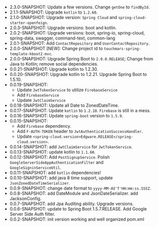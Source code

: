 - 2.3.0-SNAPSHOT: Update a few versions. Change `getOne` to `findById`.
- 2.1.1-SNAPSHOT: Upgrade `kotlin` to `1.2.60`.
- 2.1.0-SNAPSHOT: Upgrade version: `Spring Cloud` and `spring-cloud-starter-openfeign`.
- 2.0.3-SNAPSHOT: Upgrade versions: boot and kotlin.
- 2.0.2-SNAPSHOT: Upgrade versions: boot, spring-io, spring-cloud, spring-data, swagger, command-text, common-lang
- 2.0.1-SNAPSHOT: Add `ContactRepository` and `UserContactRepository`.
- 2.0.0-SNAPSHOT [NEW]: Change project id to `touchmars-spring-template-kboot2-mvc`.
- 2.0.0-SNAPSHOT: Upgrade Spring Boot to `2.0.0.RELEASE`; Change from Java to Kotlin; remove social dependencies.
- 0.0.21-SNAPSHOT: Upgrade kotlin to 1.2.30.
- 0.0.20-SNAPSHOT: Upgrade kotlin to 1.2.21. Upgrade Spring Boot to 1.5.10.
- 0.0.19-SNAPSHOT: 
    -   Update `JwtTokenService` to utilize `FirebaseService`
    -   Add `FirebaseService`
    -   Update `JwtClaimService`
- 0.0.18-SNAPSHOT: Update all Date to ZonedDateTime.
- 0.0.17-SNAPSHOT: Update `kotlin` to `1.2.10`. 
    `Firebase` is still in a mess.
- 0.0.16-SNAPSHOT: Update `spring-boot` version to `1.5.9`.
- 0.0.15-SNAPSHOT: 
    - Add `Firebase` dependency. 
    - Add `F-AUTH-TOKEN` header to `JwtAuthenticationSuccessHandler`.
    - Update `<spring-cloud.version>Edgware.RELEASE</spring-cloud.version>`.    
- 0.0.14-SNAPSHOT: add `JwtClaimService` for `JwtTokenService`.
- 0.0.13-SNAPSHOT: update kotlin to `1.1.60`.
- 0.0.12-SNAPSHOT: Add `PostSignupService`. Polish `GoogleServerSideAppAuthenticationFilter` and `GoogleSigninServiceUtil`.
- 0.0.11-SNAPSHOT: add `kotlin` dependencies!
- 0.0.10-SNAPSHOT: add java 8 time support, update `JsonZonedDateTimeSerializer`.
- 0.0.9-SNAPSHOT: change date format to `yyyy-MM-dd'T'HH:mm:ss.SSSZ`.
- 0.0.8-SNAPSHOT: add DateModule and JsonDateSerializer. add JacksonConfig.
- 0.0.7-SNAPSHOT: add Jpa Auditing ability. Upgrade versions.
- 0.0.6-SNAPSHOT: update to Spring Boot 1.5.7.RELEASE. Add Google Server Side Auth filter.
- 0.0.2-SNAPSHOT: init version working and well organized pom.xml